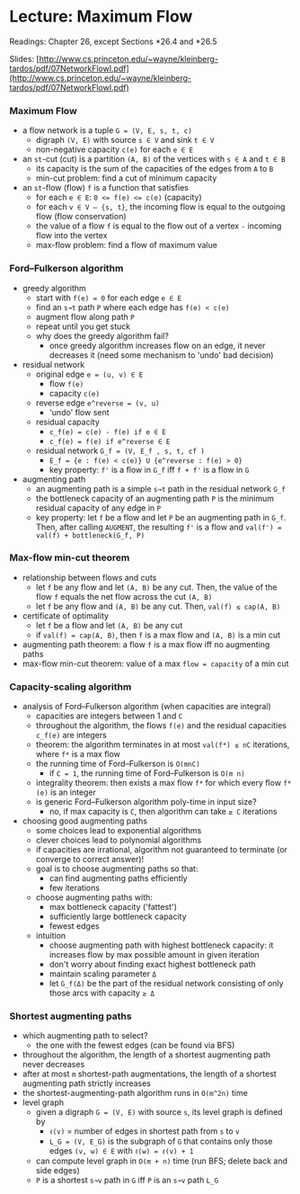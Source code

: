 # Lecture: Maximum Flow

Readings: Chapter 26, except Sections *26.4 and *26.5

Slides: [http://www.cs.princeton.edu/~wayne/kleinberg-tardos/pdf/07NetworkFlowI.pdf](http://www.cs.princeton.edu/~wayne/kleinberg-tardos/pdf/07NetworkFlowI.pdf)

### Maximum Flow
- a flow network is a tuple ``G = (V, E, s, t, c)``
  - digraph ``(V, E)`` with source ``s ∈ V`` and sink ``t ∈ V``
  - non-negative capacity ``c(e)`` for each ``e ∈ E``
- an ``st``-cut (cut) is a partition ``(A, B)`` of the vertices with ``s ∈ A`` and ``t ∈ B``
  - its capacity is the sum of the capacities of the edges from ``A`` to ``B``
  - min-cut problem: find a cut of minimum capacity
- an ``st``-flow (flow) ``f`` is a function that satisfies
  - for each ``e ∈ E``: ``0 <= f(e) <= c(e)`` (capacity)
  - for each ``v ∈ V – {s, t}``, the incoming flow is equal to the outgoing flow (flow conservation)
  - the value of a flow ``f`` is equal to the flow out of a vertex ``-`` incoming flow into the vertex
  - max-flow problem: find a flow of maximum value

### Ford–Fulkerson algorithm
- greedy algorithm
  - start with ``f(e) = 0`` for each edge ``e ∈ E``
  - find an ``s↝t`` path ``P`` where each edge has ``f(e) < c(e)``
  - augment flow along path ``P``
  - repeat until you get stuck
  - why does the greedy algorithm fail?
    - once greedy algorithm increases flow on an edge, it never decreases it (need some mechanism to 'undo' bad decision)
- residual network
  - original edge ``e = (u, v) ∈ E``
    - flow ``f(e)``
    - capacity ``c(e)``
  - reverse edge ``e^reverse = (v, u)``
    - 'undo' flow sent
  - residual capacity
    - ``c_f(e) = c(e) - f(e) if e ∈ E``
    - ``c_f(e) = f(e) if e^reverse ∈ E``
  - residual network ``G_f = (V, E_f , s, t, cf )``
    - ``E_f = {e : f(e) < c(e)} U {e^reverse : f(e) > 0}``
    - key property: ``f'`` is a flow in ``G_f`` iff ``f + f'`` is a flow in ``G``
- augmenting path
  - an augmenting path is a simple ``s↝t`` path in the residual network ``G_f``
  - the bottleneck capacity of an augmenting path ``P`` is the minimum residual capacity of any edge in ``P``
  - key property: let ``f`` be a flow and let ``P`` be an augmenting path in ``G_f``. Then, after calling ``AUGMENT``, the resulting ``f'`` is a flow and ``val(f') = val(f) + bottleneck(G_f, P)``

### Max-flow min-cut theorem
- relationship between flows and cuts
  - let ``f`` be any flow and let ``(A, B)`` be any cut. Then, the value of the flow ``f`` equals the net flow across the cut ``(A, B)``
  - let ``f`` be any flow and ``(A, B)`` be any cut. Then, ``val(f) ≤ cap(A, B)``
- certificate of optimality
  - let ``f`` be a flow and let ``(A, B)`` be any cut
  - if ``val(f) = cap(A, B)``, then ``f`` is a max flow and ``(A, B)`` is a min cut
- augmenting path theorem: a flow ``f`` is a max flow iff no augmenting paths
- max-flow min-cut theorem: value of a max ``flow = capacity`` of a min cut

### Capacity-scaling algorithm
- analysis of Ford–Fulkerson algorithm (when capacities are integral)
  - capacities are integers between 1 and ``C``
  - throughout the algorithm, the flows ``f(e)`` and the residual capacities ``c_f(e)`` are integers
  - theorem: the algorithm terminates in at most ``val(f*) ≤ nC`` iterations, where ``f*`` is a max flow
  - the running time of Ford–Fulkerson is ``O(mnC)``
    - if ``C = 1``, the running time of Ford–Fulkerson is ``O(m n)``
  - integrality theorem: then exists a max flow ``f*`` for which every flow ``f*(e)`` is an integer
  - is generic Ford–Fulkerson algorithm poly-time in input size?
    - no, if max capacity is ``C``, then algorithm can take ``≥ C`` iterations
- choosing good augmenting paths
  - some choices lead to exponential algorithms
  - clever choices lead to polynomial algorithms
  - if capacities are irrational, algorithm not guaranteed to terminate (or converge to correct answer)!
  - goal is to choose augmenting paths so that:
    - can find augmenting paths efficiently
    - few iterations
  - choose augmenting paths with:
    - max bottleneck capacity ('fattest')
    - sufficiently large bottleneck capacity
    - fewest edges
  - intuition
    - choose augmenting path with highest bottleneck capacity: it increases flow by max possible amount in given iteration
    - don't worry about finding exact highest bottleneck path
    - maintain scaling parameter ``Δ``
    - let ``G_f(Δ)`` be the part of the residual network consisting of only those arcs with capacity ``≥ Δ``

### Shortest augmenting paths
- which augmenting path to select?
  - the one with the fewest edges (can be found via BFS)
- throughout the algorithm, the length of a shortest augmenting
path never decreases
- after at most ``m`` shortest-path augmentations, the length of a shortest augmenting path strictly increases
- the shortest-augmenting-path algorithm runs in ``O(m^2n)`` time
- level graph
  - given a digraph ``G = (V, E)`` with source ``s``, its level graph is defined by
    - ``ℓ(v)`` = number of edges in shortest path from ``s`` to ``v``
    - ``L_G = (V, E_G)`` is the subgraph of ``G`` that contains only those edges ``(v, w) ∈ E`` with ``ℓ(w) = ℓ(v) + 1``
  - can compute level graph in ``O(m + n)`` time (run BFS; delete back and side edges)
  - ``P`` is a shortest ``s↝v`` path in ``G`` iff ``P`` is an ``s↝v`` path ``L_G``
